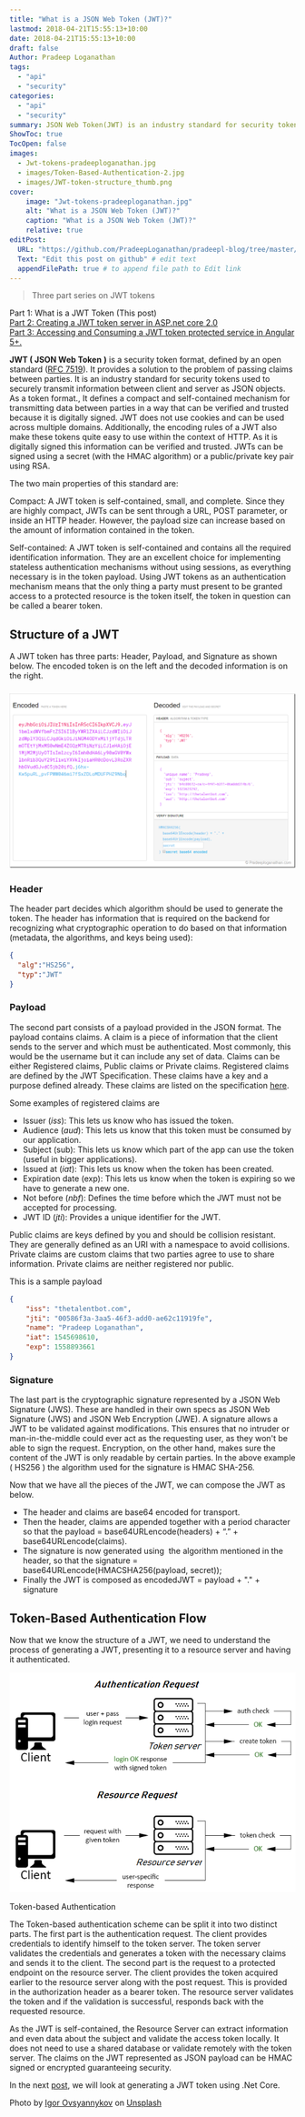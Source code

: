 ```yaml
---
title: "What is a JSON Web Token (JWT)?"
lastmod: 2018-04-21T15:55:13+10:00
date: 2018-04-21T15:55:13+10:00
draft: false
Author: Pradeep Loganathan
tags: 
  - "api"   
  - "security"
categories: 
  - "api"
  - "security"
summary: JSON Web Token(JWT) is an industry standard for security tokens used to securely transmit information between client and server as JSON objects.It provides a solution to the problem of passing claims between parties. 
ShowToc: true
TocOpen: false
images:
  - Jwt-tokens-pradeeploganathan.jpg
  - images/Token-Based-Authentication-2.jpg
  - images/JWT-token-structure_thumb.png
cover:
    image: "Jwt-tokens-pradeeploganathan.jpg"
    alt: "What is a JSON Web Token (JWT)?"
    caption: "What is a JSON Web Token (JWT)?"
    relative: true
editPost:
  URL: "https://github.com/PradeepLoganathan/pradeepl-blog/tree/master/content"
  Text: "Edit this post on github" # edit text
  appendFilePath: true # to append file path to Edit link
---
```

> Three part series on JWT tokens

Part 1: What is a JWT Token (This post)  
[Part 2: Creating a JWT token server in ASP.net core 2.0](http://pradeeploganathan.com/security/jwt-tokenserver/)  
[Part 3: Accessing and Consuming a JWT token protected service in Angular 5+.](http://pradeeploganathan.com/security/jwt-angular-interceptor/)

 **JWT ( JSON Web Token** **)** is a security token format, defined by an open standard ([RFC 7519](https://tools.ietf.org/html/rfc7519)). It provides a solution to the problem of passing claims between parties. It is an industry standard for security tokens used to securely transmit information between client and server as JSON objects. As a token format., It defines a compact and self-contained mechanism for transmitting data between parties in a way that can be verified and trusted because it is digitally signed. JWT does not use cookies and can be used across multiple domains. Additionally, the encoding rules of a JWT also make these tokens quite easy to use within the context of HTTP. As it is digitally signed this information can be verified and trusted. JWTs can be signed using a secret (with the HMAC algorithm) or a public/private key pair using RSA.

The two main properties of this standard are:

Compact: A JWT token is self-contained, small, and complete. Since they are highly compact, JWTs can be sent through a URL, POST parameter, or inside an HTTP header. However, the payload size can increase based on the amount of information contained in the token.  
  
Self-contained: A JWT token is self-contained and contains all the required identification information. They are an excellent choice for implementing stateless authentication mechanisms without using sessions, as everything necessary is in the token payload. Using JWT tokens as an authentication mechanism means that the only thing a party must present to be granted access to a protected resource is the token itself, the token in question can be called a bearer token.

## Structure of a JWT

A JWT token has three parts: Header, Payload, and Signature as shown below. The encoded token is on the left and the decoded information is on the right.

### [![JWT token structure](images/JWT-token-structure_thumb.png "JWT token structure")](http://pradeeploganathan.com/wp-content/uploads/2018/04/JWT-token-structure.png)

### Header

The header part decides which algorithm should be used to generate the token. The header has information that is required on the backend for recognizing what cryptographic operation to do based on that information (metadata, the algorithms, and keys being used):

```json
{
  "alg":"HS256",
  "typ":"JWT"
}
```

### Payload

The second part consists of a payload provided in the JSON format. The payload contains claims.  A claim is a piece of information that the client sends to the server and which must be authenticated. Most commonly, this would be the username but it can include any set of data. Claims can be either Registered claims, Public claims or Private claims. Registered claims are defined by the JWT Specification. These claims have a key and a purpose defined already. These claims are listed on the specification [here](https://tools.ietf.org/html/draft-ietf-oauth-json-web-token-32#section-4.1).

Some examples of registered claims are

- Issuer (_iss_): This lets us know who has issued the token.
- Audience (_aud_): This lets us know that this token must be consumed by our application.
- Subject (sub): This lets us know which part of the app can use the token (useful in bigger applications).
- Issued at (_iat_): This lets us know when the token has been created.
- Expiration date (exp): This lets us know when the token is expiring so we have to generate a new one.
- Not before (_nbf_): Defines the time before which the JWT must not be accepted for processing.
- JWT ID (_jti_): Provides a unique identifier for the JWT.

Public claims are keys defined by you and should be collision resistant. They are generally defined as an URI with a namespace to avoid collisions. Private claims are custom claims that two parties agree to use to share information. Private claims are neither registered nor public.

This is a sample payload

```json
{
    "iss": "thetalentbot.com",
    "jti": "00586f3a-3aa5-46f3-add0-ae62c11919fe",
    "name": "Pradeep Loganathan",
    "iat": 1545698610,
    "exp": 1558893661
}
```

### Signature

The last part is the cryptographic signature represented by a JSON Web Signature (JWS). These are handled in their own specs as JSON Web Signature (JWS) and JSON Web Encryption (JWE). A signature allows a JWT to be validated against modifications. This ensures that no intruder or man-in-the-middle could ever act as the requesting user, as they won't be able to sign the request. Encryption, on the other hand, makes sure the content of the JWT is only readable by certain parties. In the above example ( HS256 ) the algorithm used for the signature is HMAC SHA-256.

Now that we have all the pieces of the JWT, we can compose the JWT as below.

- The header and claims are base64 encoded for transport.
- Then the header, claims are appended together with a period character so that the payload = base64URLencode(headers) + “.” + base64URLencode(claims).
- The signature is now generated using  the algorithm mentioned in the header, so that the signature = base64URLencode(HMACSHA256(payload, secret));
- Finally the JWT is composed as encodedJWT = payload + "." + signature

## Token-Based Authentication Flow

Now that we know the structure of a JWT, we need to understand the process of generating a JWT, presenting it to a resource server and having it authenticated.

![Token based authentication](images/Token-Based-Authentication-2.png)

Token-based Authentication

The Token-based authentication scheme can be split it into two distinct parts. The first part is the authentication request. The client provides credentials to identify himself to the token server. The token server validates the credentials and generates a token with the necessary claims and sends it to the client. The second part is the request to a protected endpoint on the resource server. The client provides the token acquired earlier to the resource server along with the post request. This is provided in the authorization header as a bearer token. The resource server validates the token and if the validation is successful, responds back with the requested resource.

As the JWT is self-contained, the Resource Server can extract information and even data about the subject and validate the access token locally. It does not need to use a shared database or validate remotely with the token server. The claims on the JWT represented as JSON payload can be HMAC signed or encrypted guaranteeing security.

In the next [post](http://pradeeploganathan.com/security/jwt-tokenserver/), we will look at generating a JWT token using .Net Core.

Photo by [Igor Ovsyannykov](https://unsplash.com/photos/yB5cYEq7y2U?utm_source=unsplash&utm_medium=referral&utm_content=creditCopyText) on [Unsplash](https://unsplash.com/search/photos/ticket?utm_source=unsplash&utm_medium=referral&utm_content=creditCopyText)
